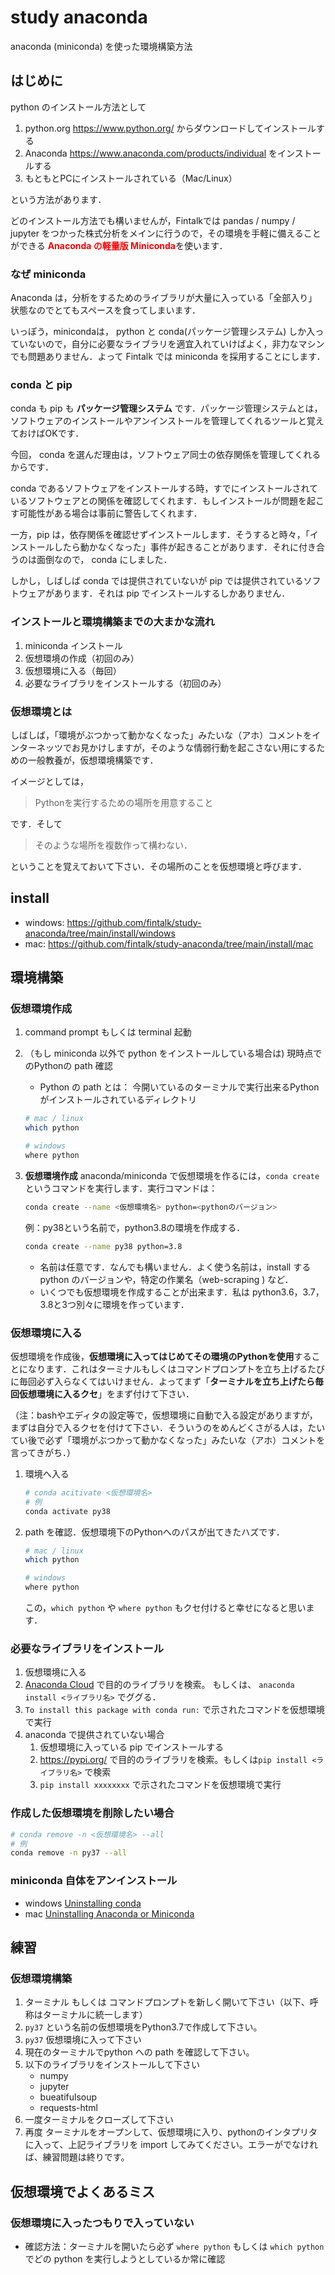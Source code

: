 # study anaconda
anaconda (miniconda) を使った環境構築方法

## はじめに

python のインストール方法として
1. python.org https://www.python.org/ からダウンロードしてインストールする
1. Anaconda https://www.anaconda.com/products/individual をインストールする
1. もともとPCにインストールされている（Mac/Linux）

という方法があります．

どのインストール方法でも構いませんが，Fintalkでは pandas / numpy / jupyter をつかった株式分析をメインに行うので，その環境を手軽に備えることができる <font color=red>**Anaconda の軽量版 Miniconda**</font>を使います．

### なぜ miniconda 

Anaconda は，分析をするためのライブラリが大量に入っている「全部入り」状態なのでとてもスペースを食ってしまいます．

いっぽう，minicondaは， python と conda(パッケージ管理システム) しか入っていないので，自分に必要なライブラリを適宜入れていけばよく，非力なマシンでも問題ありません．よって Fintalk では miniconda を採用することにします．

### conda と pip 

conda も pip も **パッケージ管理システム** です．パッケージ管理システムとは，ソフトウェアのインストールやアンインストールを管理してくれるツールと覚えておけばOKです．

今回， conda を選んだ理由は，ソフトウェア同士の依存関係を管理してくれるからです．

conda であるソフトウェアをインストールする時，すでにインストールされているソフトウェアとの関係を確認してくれます．もしインストールが問題を起こす可能性がある場合は事前に警告してくれます．

一方，pip は，依存関係を確認せずインストールします．そうすると時々，「インストールしたら動かなくなった」事件が起きることがあります．それに付き合うのは面倒なので， conda にしました．

しかし，しばしば conda では提供されていないが pip では提供されているソフトウェアがあります．それは pip でインストールするしかありません．


### インストールと環境構築までの大まかな流れ

1. miniconda インストール
1. 仮想環境の作成（初回のみ）
1. 仮想環境に入る（毎回）
1. 必要なライブラリをインストールする（初回のみ）

### 仮想環境とは

しばしば，「環境がぶつかって動かなくなった」みたいな（アホ）コメントをインターネッツでお見かけしますが，そのような情弱行動を起こさない用にするための一般教養が，仮想環境構築です．

イメージとしては，

> Pythonを実行するための場所を用意すること

です．そして

> そのような場所を複数作って構わない．

ということを覚えておいて下さい．その場所のことを仮想環境と呼びます．

## install 

+ windows: https://github.com/fintalk/study-anaconda/tree/main/install/windows
+ mac: https://github.com/fintalk/study-anaconda/tree/main/install/mac

## 環境構築

### 仮想環境作成
1. command prompt もしくは terminal 起動
1. （もし miniconda 以外で python をインストールしている場合は) 現時点でのPythonの path 確認
    + Python の path とは： 今開いているのターミナルで実行出来るPythonがインストールされているディレクトリ
    ```bash
    # mac / linux 
    which python
    ```
    ```bash
    # windows 
    where python
    ``` 
1. **仮想環境作成**
    anaconda/miniconda で仮想環境を作るには，`conda create` というコマンドを実行します．実行コマンドは：
    ```bash
    conda create --name <仮想環境名> python=<pythonのバージョン>
    ``` 

    例：py38という名前で，python3.8の環境を作成する．
    ```bash
    conda create --name py38 python=3.8
    ``` 
    + 名前は任意です．なんでも構いません．よく使う名前は，install する python のバージョンや，特定の作業名（web-scraping ) など．
    + いくつでも仮想環境を作成することが出来ます．私は python3.6，3.7，3.8と3つ別々に環境を作っています．

### 仮想環境に入る
仮想環境を作成後，**仮想環境に入ってはじめてその環境のPythonを使用**することになります．これはターミナルもしくはコマンドプロンプトを立ち上げるたびに毎回必ず入らなくてはいけません．よってまず「**ターミナルを立ち上げたら毎回仮想環境に入るクセ**」をまず付けて下さい．    

（注：bashやエディタの設定等で，仮想環境に自動で入る設定がありますが，まずは自分で入るクセを付けて下さい．そういうのをめんどくさがる人は，たいてい後で必ず「環境がぶつかって動かなくなった」みたいな（アホ）コメントを言ってきがち．）

1. 環境へ入る
    ```bash
    # conda acitivate <仮想環境名>
    # 例
    conda activate py38
    ```
1. path を確認．仮想環境下のPythonへのパスが出てきたハズです．
    ```bash
    # mac / linux 
    which python
    ```
    ```bash
    # windows 
    where python
    ``` 
    この，`which python` や `where python` もクセ付けると幸せになると思います．
    

### 必要なライブラリをインストール

1. 仮想環境に入る
1. [Anaconda Cloud](https://anaconda.org/) で目的のライブラリを検索。 もしくは、 `anaconda install <ライブラリ名>` でググる．
1. `To install this package with conda run:` で示されたコマンドを仮想環境で実行
1. anaconda で提供されていない場合
    1. 仮想環境に入っている pip でインストールする
    1. https://pypi.org/ で目的のライブラリを検索。もしくは`pip install <ライブラリ名>` で検索
    1. `pip install xxxxxxxx` で示されたコマンドを仮想環境で実行

### 作成した仮想環境を削除したい場合

```bash
# conda remove -n <仮想環境名> --all
# 例
conda remove -n py37 --all
```

### miniconda 自体をアンインストール
+ windows [Uninstalling conda](https://docs.conda.io/projects/conda/en/latest/user-guide/install/windows.html#uninstalling-conda)
+ mac [Uninstalling Anaconda or Miniconda](https://docs.conda.io/projects/conda/en/latest/user-guide/install/macos.html#uninstalling-anaconda-or-miniconda)

## 練習

### 仮想環境構築
1. ターミナル もしくは コマンドプロンプトを新しく開いて下さい（以下、呼称はターミナルに統一します）
1. `py37` という名前の仮想環境をPython3.7で作成して下さい。
1. `py37` 仮想環境に入って下さい
1. 現在のターミナルでpython への path を確認して下さい。
1. 以下のライブラリをインストールして下さい
    + numpy 
    + jupyter
    + bueatifulsoup
    + requests-html
1. 一度ターミナルをクローズして下さい
1. 再度 ターミナルをオープンして、仮想環境に入り、pythonのインタプリタに入って、上記ライブラリを import してみてください。エラーがでなければ、練習問題は終りです。

## 仮想環境でよくあるミス

### 仮想環境に入ったつもりで入っていない
+ 確認方法：ターミナルを開いたら必ず `where python` もしくは `which python` でどの python を実行しようとしているか常に確認














